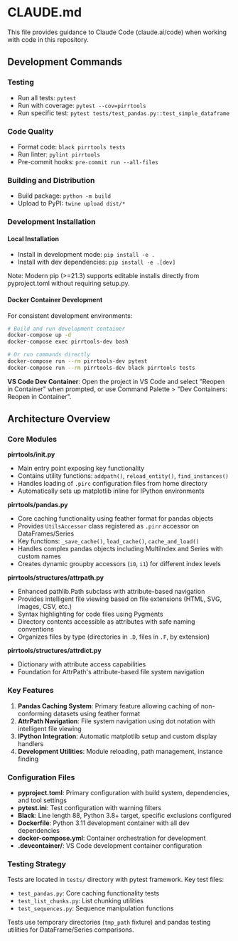# CLAUDE.md

This file provides guidance to Claude Code (claude.ai/code) when working with code in this repository.

## Development Commands

### Testing
- Run all tests: `pytest`
- Run with coverage: `pytest --cov=pirrtools`
- Run specific test: `pytest tests/test_pandas.py::test_simple_dataframe`

### Code Quality
- Format code: `black pirrtools tests`
- Run linter: `pylint pirrtools`
- Pre-commit hooks: `pre-commit run --all-files`

### Building and Distribution
- Build package: `python -m build`
- Upload to PyPI: `twine upload dist/*`

### Development Installation

#### Local Installation
- Install in development mode: `pip install -e .`
- Install with dev dependencies: `pip install -e .[dev]`

Note: Modern pip (>=21.3) supports editable installs directly from pyproject.toml without requiring setup.py.

#### Docker Container Development
For consistent development environments:

```bash
# Build and run development container
docker-compose up -d
docker-compose exec pirrtools-dev bash

# Or run commands directly
docker-compose run --rm pirrtools-dev pytest
docker-compose run --rm pirrtools-dev black pirrtools tests
```

**VS Code Dev Container**: Open the project in VS Code and select "Reopen in Container" when prompted, or use Command Palette > "Dev Containers: Reopen in Container".

## Architecture Overview

### Core Modules

**pirrtools/__init__.py**
- Main entry point exposing key functionality
- Contains utility functions: `addpath()`, `reload_entity()`, `find_instances()`
- Handles loading of `.pirc` configuration files from home directory
- Automatically sets up matplotlib inline for IPython environments

**pirrtools/pandas.py**
- Core caching functionality using feather format for pandas objects
- Provides `UtilsAccessor` class registered as `.pirr` accessor on DataFrames/Series
- Key functions: `_save_cache()`, `load_cache()`, `cache_and_load()`
- Handles complex pandas objects including MultiIndex and Series with custom names
- Creates dynamic groupby accessors (`i0`, `i1`) for different index levels

**pirrtools/structures/attrpath.py**
- Enhanced pathlib.Path subclass with attribute-based navigation
- Provides intelligent file viewing based on file extensions (HTML, SVG, images, CSV, etc.)
- Syntax highlighting for code files using Pygments
- Directory contents accessible as attributes with safe naming conventions
- Organizes files by type (directories in `.D`, files in `.F`, by extension)

**pirrtools/structures/attrdict.py**
- Dictionary with attribute access capabilities
- Foundation for AttrPath's attribute-based file system navigation

### Key Features

1. **Pandas Caching System**: Primary feature allowing caching of non-conforming datasets using feather format
2. **AttrPath Navigation**: File system navigation using dot notation with intelligent file viewing
3. **IPython Integration**: Automatic matplotlib setup and custom display handlers
4. **Development Utilities**: Module reloading, path management, instance finding

### Configuration Files

- **pyproject.toml**: Primary configuration with build system, dependencies, and tool settings
- **pytest.ini**: Test configuration with warning filters
- **Black**: Line length 88, Python 3.8+ target, specific exclusions configured
- **Dockerfile**: Python 3.11 development container with all dev dependencies
- **docker-compose.yml**: Container orchestration for development
- **.devcontainer/**: VS Code development container configuration

### Testing Strategy

Tests are located in `tests/` directory with pytest framework. Key test files:
- `test_pandas.py`: Core caching functionality tests
- `test_list_chunks.py`: List chunking utilities
- `test_sequences.py`: Sequence manipulation functions

Tests use temporary directories (`tmp_path` fixture) and pandas testing utilities for DataFrame/Series comparisons.